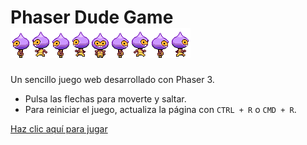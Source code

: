 # Phaser Dude Game ![dude](public/assets/dude.png)

Un sencillo juego web desarrollado con Phaser 3.

- Pulsa las flechas para moverte y saltar.
- Para reiniciar el juego, actualiza la página con `CTRL + R` o `CMD + R`.

[Haz clic aquí para jugar](https://nemoartdev.github.io/phaser-dude-game/)
